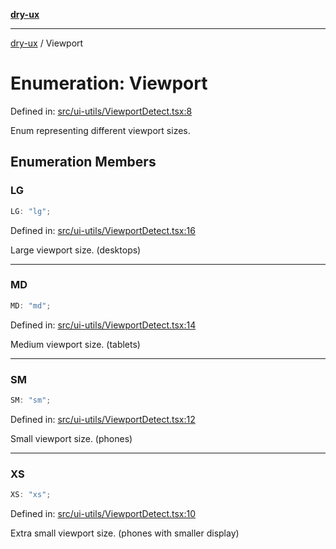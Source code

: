[**dry-ux**](../README.md)

***

[dry-ux](../README.md) / Viewport

# Enumeration: Viewport

Defined in: [src/ui-utils/ViewportDetect.tsx:8](https://github.com/navedr/dry-ux/blob/f464198215bbdbf8f80dadda55a7d0d7eeb0411c/src/ui-utils/ViewportDetect.tsx#L8)

Enum representing different viewport sizes.

## Enumeration Members

### LG

```ts
LG: "lg";
```

Defined in: [src/ui-utils/ViewportDetect.tsx:16](https://github.com/navedr/dry-ux/blob/f464198215bbdbf8f80dadda55a7d0d7eeb0411c/src/ui-utils/ViewportDetect.tsx#L16)

Large viewport size. (desktops)

***

### MD

```ts
MD: "md";
```

Defined in: [src/ui-utils/ViewportDetect.tsx:14](https://github.com/navedr/dry-ux/blob/f464198215bbdbf8f80dadda55a7d0d7eeb0411c/src/ui-utils/ViewportDetect.tsx#L14)

Medium viewport size. (tablets)

***

### SM

```ts
SM: "sm";
```

Defined in: [src/ui-utils/ViewportDetect.tsx:12](https://github.com/navedr/dry-ux/blob/f464198215bbdbf8f80dadda55a7d0d7eeb0411c/src/ui-utils/ViewportDetect.tsx#L12)

Small viewport size. (phones)

***

### XS

```ts
XS: "xs";
```

Defined in: [src/ui-utils/ViewportDetect.tsx:10](https://github.com/navedr/dry-ux/blob/f464198215bbdbf8f80dadda55a7d0d7eeb0411c/src/ui-utils/ViewportDetect.tsx#L10)

Extra small viewport size. (phones with smaller display)
